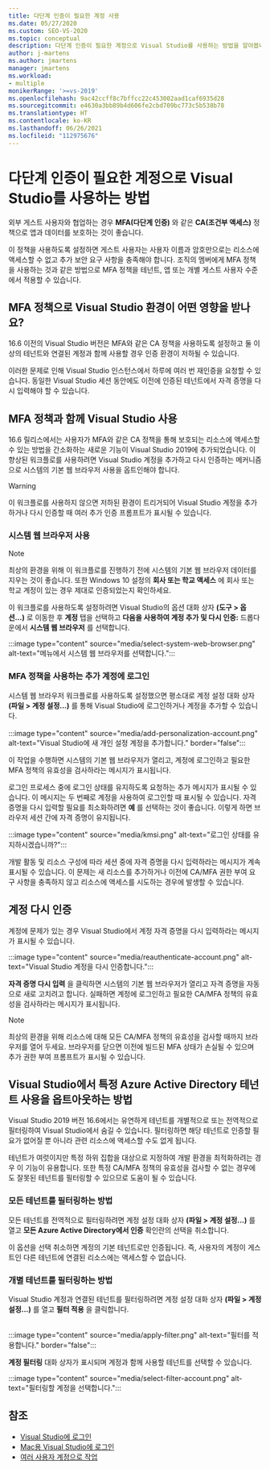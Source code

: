 ```yaml
---
title: 다단계 인증이 필요한 계정 사용
ms.date: 05/27/2020
ms.custom: SEO-VS-2020
ms.topic: conceptual
description: 다단계 인증이 필요한 계정으로 Visual Studio를 사용하는 방법을 알아봅니다.
author: j-martens
ms.author: jmartens
manager: jmartens
ms.workload:
- multiple
monikerRange: '>=vs-2019'
ms.openlocfilehash: 9ac42ccff8c7bffcc22c453002aad1caf6935d28
ms.sourcegitcommit: e4630a3bb89b4d606fe2cbd709bc773c5b538b78
ms.translationtype: HT
ms.contentlocale: ko-KR
ms.lasthandoff: 06/26/2021
ms.locfileid: "112975676"
---
```

# <a name="how-to-use-visual-studio-with-accounts-that-require-multi-factor-authentication"></a>다단계 인증이 필요한 계정으로 Visual Studio를 사용하는 방법

외부 게스트 사용자와 협업하는 경우 **MFA(다단계 인증)** 와 같은 **CA(조건부 액세스)** 정책으로 앱과 데이터를 보호하는 것이 좋습니다.  

이 정책을 사용하도록 설정하면 게스트 사용자는 사용자 이름과 암호만으로는 리소스에 액세스할 수 없고 추가 보안 요구 사항을 충족해야 합니다. 조직의 멤버에게 MFA 정책을 사용하는 것과 같은 방법으로 MFA 정책을 테넌트, 앱 또는 개별 게스트 사용자 수준에서 적용할 수 있습니다. 

## <a name="how-is-the-visual-studio-experience-affected-by-mfa-policies"></a>MFA 정책으로 Visual Studio 환경이 어떤 영향을 받나요?
16.6 이전의 Visual Studio 버전은 MFA와 같은 CA 정책을 사용하도록 설정하고 둘 이상의 테넌트와 연결된 계정과 함께 사용할 경우 인증 환경이 저하될 수 있습니다.

이러한 문제로 인해 Visual Studio 인스턴스에서 하루에 여러 번 재인증을 요청할 수 있습니다. 동일한 Visual Studio 세션 동안에도 이전에 인증된 테넌트에서 자격 증명을 다시 입력해야 할 수 있습니다.

## <a name="using-visual-studio-with-mfa-policies"></a>MFA 정책과 함께 Visual Studio 사용
16.6 릴리스에서는 사용자가 MFA와 같은 CA 정책을 통해 보호되는 리소스에 액세스할 수 있는 방법을 간소화하는 새로운 기능이 Visual Studio 2019에 추가되었습니다. 이 향상된 워크플로를 사용하려면 Visual Studio 계정을 추가하고 다시 인증하는 메커니즘으로 시스템의 기본 웹 브라우저 사용을 옵트인해야 합니다.  

> [!WARNING]
> 이 워크플로를 사용하지 않으면 저하된 환경이 트리거되어 Visual Studio 계정을 추가하거나 다시 인증할 때 여러 추가 인증 프롬프트가 표시될 수 있습니다. 

### <a name="enabling-system-web-browser"></a>시스템 웹 브라우저 사용

> [!NOTE] 
> 최상의 환경을 위해 이 워크플로를 진행하기 전에 시스템의 기본 웹 브라우저 데이터를 지우는 것이 좋습니다. 또한 Windows 10 설정의 **회사 또는 학교 액세스** 에 회사 또는 학교 계정이 있는 경우 제대로 인증되었는지 확인하세요.

이 워크플로를 사용하도록 설정하려면 Visual Studio의 옵션 대화 상자 **(도구 > 옵션...)** 로 이동한 후 **계정** 탭을 선택하고 **다음을 사용하여 계정 추가 및 다시 인증:** 드롭다운에서 **시스템 웹 브라우저** 를 선택합니다. 

:::image type="content" source="media/select-system-web-browser.png" alt-text="메뉴에서 시스템 웹 브라우저를 선택합니다.":::

### <a name="sign-into-additional-accounts-with-mfapolicies"></a>MFA 정책을 사용하는 추가 계정에 로그인 
시스템 웹 브라우저 워크플로를 사용하도록 설정했으면 평소대로 계정 설정 대화 상자 **(파일 > 계정 설정...)** 를 통해 Visual Studio에 로그인하거나 계정을 추가할 수 있습니다.   
</br>
:::image type="content" source="media/add-personalization-account.png" alt-text="Visual Studio에 새 개인 설정 계정을 추가합니다." border="false":::

이 작업을 수행하면 시스템의 기본 웹 브라우저가 열리고, 계정에 로그인하고 필요한 MFA 정책의 유효성을 검사하라는 메시지가 표시됩니다.

로그인 프로세스 중에 로그인 상태를 유지하도록 요청하는 추가 메시지가 표시될 수 있습니다. 이 메시지는 두 번째로 계정을 사용하여 로그인할 때 표시될 수 있습니다. 자격 증명을 다시 입력할 필요를 최소화하려면 **예** 를 선택하는 것이 좋습니다. 이렇게 하면 브라우저 세션 간에 자격 증명이 유지됩니다.

:::image type="content" source="media/kmsi.png" alt-text="로그인 상태를 유지하시겠습니까?":::

개발 활동 및 리소스 구성에 따라 세션 중에 자격 증명을 다시 입력하라는 메시지가 계속 표시될 수 있습니다. 이 문제는 새 리소스를 추가하거나 이전에 CA/MFA 권한 부여 요구 사항을 충족하지 않고 리소스에 액세스를 시도하는 경우에 발생할 수 있습니다.

## <a name="reauthenticating-an-account"></a>계정 다시 인증  
계정에 문제가 있는 경우 Visual Studio에서 계정 자격 증명을 다시 입력하라는 메시지가 표시될 수 있습니다.  

:::image type="content" source="media/reauthenticate-account.png" alt-text="Visual Studio 계정을 다시 인증합니다.":::

**자격 증명 다시 입력** 을 클릭하면 시스템의 기본 웹 브라우저가 열리고 자격 증명을 자동으로 새로 고치려고 합니다. 실패하면 계정에 로그인하고 필요한 CA/MFA 정책의 유효성을 검사하라는 메시지가 표시됩니다.

> [!NOTE] 
> 최상의 환경을 위해 리소스에 대해 모든 CA/MFA 정책의 유효성을 검사할 때까지 브라우저를 열어 두세요. 브라우저를 닫으면 이전에 빌드된 MFA 상태가 손실될 수 있으며 추가 권한 부여 프롬프트가 표시될 수 있습니다.

## <a name="how-to-opt-out-of-using-a-specific-azure-active-directory-tenant-in-visual-studio"></a>Visual Studio에서 특정 Azure Active Directory 테넌트 사용을 옵트아웃하는 방법

Visual Studio 2019 버전 16.6에서는 유연하게 테넌트를 개별적으로 또는 전역적으로 필터링하여 Visual Studio에서 숨길 수 있습니다. 필터링하면 해당 테넌트로 인증할 필요가 없어질 뿐 아니라 관련 리소스에 액세스할 수도 없게 됩니다.

테넌트가 여럿이지만 특정 하위 집합을 대상으로 지정하여 개발 환경을 최적화하려는 경우 이 기능이 유용합니다. 또한 특정 CA/MFA 정책의 유효성을 검사할 수 없는 경우에도 잘못된 테넌트를 필터링할 수 있으므로 도움이 될 수 있습니다. 

### <a name="how-to-filter-out-all-tenants"></a>모든 테넌트를 필터링하는 방법
모든 테넌트를 전역적으로 필터링하려면 계정 설정 대화 상자 **(파일 > 계정 설정...)** 를 열고 **모든 Azure Active Directory에서 인증** 확인란의 선택을 취소합니다.

이 옵션을 선택 취소하면 계정의 기본 테넌트로만 인증됩니다. 즉, 사용자의 계정이 게스트인 다른 테넌트에 연결된 리소스에는 액세스할 수 없습니다.

### <a name="how-to-filter-out-individual-tenants"></a>개별 테넌트를 필터링하는 방법
Visual Studio 계정과 연결된 테넌트를 필터링하려면 계정 설정 대화 상자 **(파일 > 계정 설정...)** 를 열고 **필터 적용** 을 클릭합니다. 
</br>
</br>

:::image type="content" source="media/apply-filter.png" alt-text="필터를 적용합니다." border="false":::

**계정 필터링** 대화 상자가 표시되며 계정과 함께 사용할 테넌트를 선택할 수 있습니다. 

:::image type="content" source="media/select-filter-account.png" alt-text="필터링할 계정을 선택합니다.":::

## <a name="see-also"></a>참조

- [Visual Studio에 로그인](signing-in-to-visual-studio.md)
- [Mac용 Visual Studio에 로그인](/visualstudio/mac/signing-in)
- [여러 사용자 계정으로 작업](work-with-multiple-user-accounts.md)
